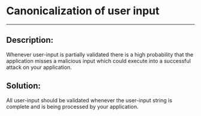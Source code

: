 # Canonicalization of user input
-------

## Description:

Whenever user-input is partially validated there is a high probability that the application
misses a malicious input which could execute into a successful attack on your application.

## Solution:

All user-input should be validated whenever the user-input string is complete and is being
processed by your application.
